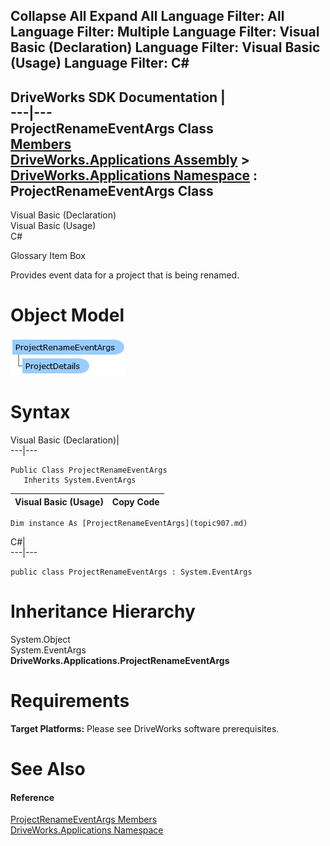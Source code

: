 Collapse All Expand All Language Filter: All  Language Filter: Multiple  Language Filter: Visual Basic (Declaration) Language Filter: Visual Basic (Usage) Language Filter: C#  
---  
DriveWorks SDK Documentation  |   
---|---  
ProjectRenameEventArgs Class   
[Members](topic908.md)   
[DriveWorks.Applications Assembly](topic13.md) > [DriveWorks.Applications Namespace](topic16.md) : ProjectRenameEventArgs Class  
---  
  
Visual Basic (Declaration)    
Visual Basic (Usage)    
C# 

Glossary Item Box

Provides event data for a project that is being renamed. 

# Object Model

![](dotnetdiagramimages/image27.png)

# Syntax

Visual Basic (Declaration)|   
---|---  
      
    
    Public Class ProjectRenameEventArgs 
       Inherits System.EventArgs  
  
Visual Basic (Usage)| Copy Code  
---|---  
      
    
    Dim instance As [ProjectRenameEventArgs](topic907.md)  
  
C#|   
---|---  
      
    
    public class ProjectRenameEventArgs : System.EventArgs   
  
# Inheritance Hierarchy

System.Object  
System.EventArgs  
**DriveWorks.Applications.ProjectRenameEventArgs**  


# Requirements

**Target Platforms:** Please see DriveWorks software prerequisites.

# See Also

#### Reference

[ProjectRenameEventArgs Members](topic908.md)   
[DriveWorks.Applications Namespace](topic16.md)


